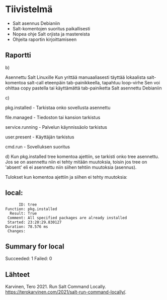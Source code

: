 # Tiivistelmä

- Salt asennus Debianiin
- Salt-komentojen suoritus paikallisesti
- Nopea ohje Salt orjista ja mastereista
- Ohjeita raportin kirjoittamiseen
  
## Raportti

b)

  Asennettu Salt Linuxille
  Kun yrittää manuaaliasesti täyttää lokaalista salt-komentoa salt-call eteenpäin tab-painikkeella, tapahtuu loop-virhe
  Sen voi ohittaa copy pastella tai käyttämättä tab-painiketta
  Salt asennettu Debianiin

c)

  pkg.installed - Tarkistaa onko sovellusta asennettu

  file.managed - Tiedoston tai kansion tarkistus
  
  service.running - Palvelun käynnissäolo tarkistus
  
  user.present - Käyttäjän tarkistus
  
  cmd.run - Sovelluksen suoritus

d)
  Kun pkg.installed tree komentoa ajettiin, se tarkisti onko tree asennettu. Jos se on asennettu niin ei tehty mitään muutoksia, toisin jos tree on 'absent' eli ei asennettu niin siihen tehtiin muutoksia (asennus).

  Tulokset kun komentoa ajettiin ja siihen ei tehty muutoksia:

  local:
----------
          ID: tree
    Function: pkg.installed
      Result: True
     Comment: All specified packages are already installed
     Started: 23:20:29.830127
    Duration: 78.576 ms
     Changes:   

Summary for local
------------
Succeeded: 1
Failed:    0

  
  
## Lähteet

Karvinen, Tero 2021. Run Salt Command Locally. https://terokarvinen.com/2021/salt-run-command-locally/.
